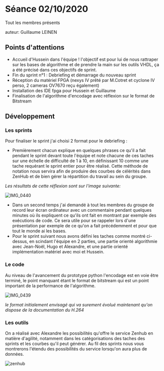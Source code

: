 # Séance 02/10/2020 

Tout les membres présents 

auteur: Guillaume LEINEN 

## Points d'attentions 

* Accueil d'Hussein dans l'équipe ! l'objectif est pour lui de nous rattraper sur les bases de algorithme et de prendre la main sur les outils VHDL, ça a été précisé dans ces objectifs de sprint. 
* Fin du sprint n°1 : Debriefing et démarrage du nouveau sprint 
* Réception du matériel FPGA (nexys IV prêté par M.Cotret et cyclone IV perso, 2 cameras OV7670 reçu également)
* Installation des IDE fpga pour Hussein et Guillaume
* Finalisation de l'algorithme d'encodage avec réflexion sur le format de Bitstream

## Développement 

### Les sprints 

Pour finaliser le sprint j'ai choisi 2 format pour le debriefing : 

* Premièrement chacun explique en quelques phrases ce qu'il a fait pendant le sprint devant toute l'équipe et note chacune de ces taches sur une échelle de difficulté de 1 à 10, en définissant 10 comme une tache requérant le sprint entier pour être réalisé. Cette méthode de notation nous servira afin de produire des courbes de célérités dans ZenHub et de bien gérer la répartition du travail au sein du groupe. 

*Les résultats de cette réflexion sont sur l'image suivante:* 

![IMG_0440](C:\Users\guill\Downloads\IMG_0440.jpeg)

* Dans un second temps j'ai demandé à tout les membres du groupe de record leur écran ordinateur avec un commentaire pendant quelques minutes où ils expliquent ce qu'ils ont fait en montrant par exemple des exécutions de code. Ce sera utile pour se rappeler lors d'une présentation par exemple de ce qu'on a fait précédemment et pour que tout le monde ai les bases. 
* Pour le sprint suivant nous avons défini les taches comme montré ci-dessus, en scindant l'équipe en 2 parties, une partie orienté algorithmie avec Jean-Noël, Hugo et Alexandre, et une partie orienté implémentation matériel avec moi et Hussein. 

### Le code 

Au niveau de l'avancement du prototype python l'encodage est en voie être terminé, le point manquant étant le format de bitstream qui est un point important de la performance de l'algorithme. 

![IMG_0439](C:\Users\guill\Downloads\IMG_0439.jpeg)

*le format initialement envisagé qui va surement évolué maintenant qu'on dispose de la documentation du H.264* 

### Les outils 

On a réalisé avec Alexandre les possibilités qu'offre le service Zenhub en matière d'agilité, notamment dans les catégorisations des taches des sprints et les courbes qu'il peut générer. Au fil des sprints nous vous montrerons l'étendu des possibilités du service lorsqu'on aura plus de données. 

![zenhub](C:\Users\guill\Downloads\zenhub.jpg)

